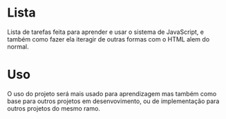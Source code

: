 # Lista
Lista de tarefas feita para aprender e usar o sistema de JavaScript, e também como fazer ela iteragir de outras formas com o HTML alem do normal.

# Uso
O uso do projeto será mais usado para aprendizagem mas também como base para outros projetos em desenvovimento, ou de implementação para outros projetos do mesmo ramo.
